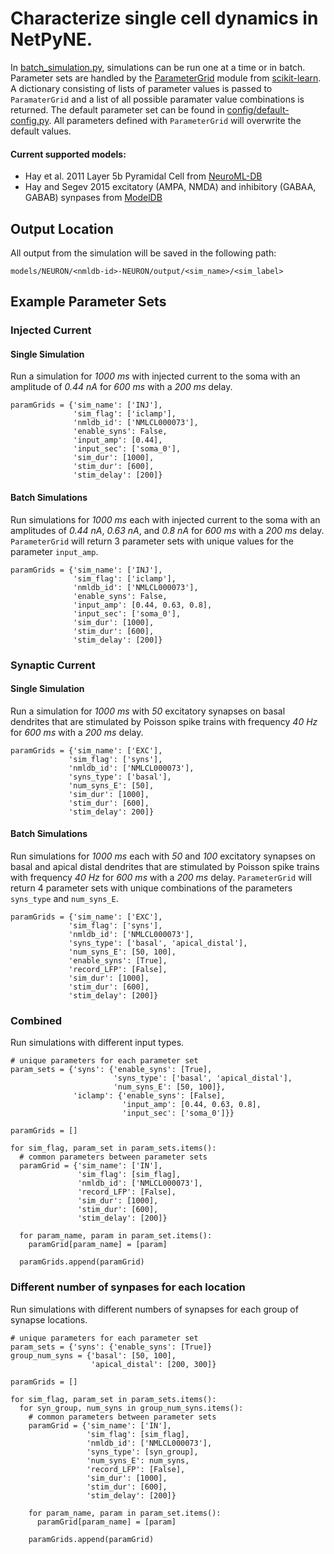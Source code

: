 # Characterize single cell dynamics in NetPyNE.

In [batch_simulation.py](https://github.com/kedoxey/PyramidalCellSimulations/blob/dev/batch_simulation.py), simulations can be run one at a time or in batch. Parameter sets are handled by the [ParameterGrid](https://scikit-learn.org/dev/modules/generated/sklearn.model_selection.ParameterGrid.html) module from [scikit-learn](https://scikit-learn.org/dev/index.html). A dictionary consisting of lists of parameter values is passed to `ParamaterGrid` and a list of all possible paramater value combinations is returned. The default parameter set can be found in [config/default-config.py](https://github.com/kedoxey/PyramidalCellSimulations/blob/dev/config/default_config.yml). All parameters defined with `ParameterGrid` will overwrite the default values.


#### Current supported models:
* Hay et al. 2011 Layer 5b Pyramidal Cell from [NeuroML-DB](https://neuroml-db.org/model_info?model_id=NMLCL000073 "NeuorML-DB")
* Hay and Segev 2015 excitatory (AMPA, NMDA) and inhibitory (GABAA, GABAB) synpases from [ModelDB](https://modeldb.science/156780 "ModelDB")

## Output Location
All output from the simulation will be saved in the following path:
```
models/NEURON/<nmldb-id>-NEURON/output/<sim_name>/<sim_label>
```

## Example Parameter Sets
### Injected Current
#### Single Simulation
Run a simulation for *1000 ms* with injected current to the soma with an amplitude of *0.44 nA* for *600 ms* with a *200 ms* delay.
```
paramGrids = {'sim_name': ['INJ'],
              'sim_flag': ['iclamp'],
              'nmldb_id': ['NMLCL000073'],
              'enable_syns': False,
              'input_amp': [0.44],
              'input_sec': ['soma_0'],
              'sim_dur': [1000],
              'stim_dur': [600],
              'stim_delay': [200]}
```
#### Batch Simulations
Run simulations for *1000 ms* each with injected current to the soma with an amplitudes of *0.44 nA*, *0.63 nA*, and *0.8 nA* for *600 ms* with a *200 ms* delay. `ParameterGrid` will return 3 parameter sets with unique values for the parameter `input_amp`. 
```
paramGrids = {'sim_name': ['INJ'],
              'sim_flag': ['iclamp'],
              'nmldb_id': ['NMLCL000073'],
              'enable_syns': False,
              'input_amp': [0.44, 0.63, 0.8],
              'input_sec': ['soma_0'],
              'sim_dur': [1000],
              'stim_dur': [600],
              'stim_delay': [200]}
```
### Synaptic Current
#### Single Simulation
Run a simulation for *1000 ms* with *50* excitatory synapses on basal dendrites that are stimulated by Poisson spike trains with frequency *40 Hz* for *600 ms* with a *200 ms* delay.
```
paramGrids = {'sim_name': ['EXC'],
             'sim_flag': ['syns'],
             'nmldb_id': ['NMLCL000073'],
             'syns_type': ['basal'],  
             'num_syns_E': [50],
             'sim_dur': [1000],
             'stim_dur': [600],
             'stim_delay': 200]}
```
#### Batch Simulations
Run simulations for *1000 ms* each with *50* and *100* excitatory synapses on basal and apical distal dendrites that are stimulated by Poisson spike trains with frequency *40 Hz* for *600 ms* with a *200 ms* delay. `ParameterGrid` will return 4 parameter sets with unique combinations of the parameters `syns_type` and `num_syns_E`. 
```
paramGrids = {'sim_name': ['EXC'],
             'sim_flag': ['syns'],
             'nmldb_id': ['NMLCL000073'],
             'syns_type': ['basal', 'apical_distal'],  
             'num_syns_E': [50, 100],
             'enable_syns': [True],
             'record_LFP': [False],
             'sim_dur': [1000],
             'stim_dur': [600],
             'stim_delay': [200]}
```
### Combined
Run simulations with different input types.
```
# unique parameters for each parameter set
param_sets = {'syns': {'enable_syns': [True],
                       'syns_type': ['basal', 'apical_distal'],
                       'num_syns_E': [50, 100]},
              'iclamp': {'enable_syns': [False],
                         'input_amp': [0.44, 0.63, 0.8],
                         'input_sec': ['soma_0']}}

paramGrids = []

for sim_flag, param_set in param_sets.items():
  # common parameters between parameter sets
  paramGrid = {'sim_name': ['IN'],
               'sim_flag': [sim_flag],
               'nmldb_id': ['NMLCL000073'],
               'record_LFP': [False],
               'sim_dur': [1000],
               'stim_dur': [600],
               'stim_delay': [200]}
	            
  for param_name, param in param_set.items():
    paramGrid[param_name] = [param]
		
  paramGrids.append(paramGrid)
```
### Different number of synpases for each location
Run simulations with different numbers of synapses for each group of synapse locations.
```
# unique parameters for each parameter set
param_sets = {'syns': {'enable_syns': [True]}
group_num_syns = {'basal': [50, 100],
                  'apical_distal': [200, 300]}

paramGrids = []

for sim_flag, param_set in param_sets.items():
  for syn_group, num_syns in group_num_syns.items():
    # common parameters between parameter sets
    paramGrid = {'sim_name': ['IN'],
                 'sim_flag': [sim_flag],
                 'nmldb_id': ['NMLCL000073'],
                 'syns_type': [syn_group],
                 'num_syns_E': num_syns,
                 'record_LFP': [False],
                 'sim_dur': [1000],
                 'stim_dur': [600],
                 'stim_delay': [200]}
  	            
    for param_name, param in param_set.items():
      paramGrid[param_name] = [param]
  		
    paramGrids.append(paramGrid)
```
